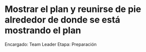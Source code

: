 # Mostrar el plan y reunirse de pie alrededor de donde se está mostrando el plan

Encargado: Team Leader
Etapa: Preparación